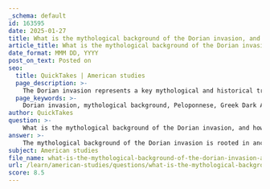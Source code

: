 ```yaml
---
_schema: default
id: 163595
date: 2025-01-27
title: What is the mythological background of the Dorian invasion, and how did it impact the Peloponnese?
article_title: What is the mythological background of the Dorian invasion, and how did it impact the Peloponnese?
date_format: MMM DD, YYYY
post_on_text: Posted on
seo:
  title: QuickTakes | American studies
  page_description: >-
    The Dorian invasion represents a key mythological and historical transition from Mycenaean civilization to the Greek Dark Ages, significantly impacting the cultural and social developments in the Peloponnese, particularly shaping Spartan society.
  page_keywords: >-
    Dorian invasion, mythological background, Peloponnese, Greek Dark Ages, Mycenaean civilization, migration, Spartan identity, Heraclids, cultural changes, linguistic changes
author: QuickTakes
question: >-
    What is the mythological background of the Dorian invasion, and how did it impact the Peloponnese?
answer: >-
    The mythological background of the Dorian invasion is rooted in ancient Greek narratives that describe a migration of the Dorian people into the Peloponnese around the 12th century BCE. This event is often depicted as a significant turning point in Greek history, marking the transition from the Mycenaean civilization to a new era characterized by the Greek Dark Ages.\n\nAccording to the myth, the Dorians, a group of Greek tribes, migrated from central Greece following the Trojan War. This migration is said to have led to the decline of the Mycenaean civilization, which had been marked by advanced urban development, trade, and a writing system. The Dorian invasion is often associated with the collapse of Mycenaean palatial centers and the subsequent loss of literacy and cultural regression that characterized the Dark Ages.\n\nLiterary sources, such as the works of Tyrtaeus and Thucydides, reference the Dorian origins of the Spartans and suggest a mythologized narrative of conquest and settlement that shaped Spartan identity. The Dorians are often linked to the Heraclids, a legendary group that claimed descent from Heracles, which further emphasizes the mythological aspect of their invasion and settlement in the Peloponnese.\n\nThe impact of the Dorian invasion on the Peloponnese was profound. It led to significant cultural and linguistic changes, as the Dorians established their dominance over the region. This invasion is also seen as a catalyst for the rise of Sparta, which developed a unique social structure and governance system that would later define its identity as a military power in ancient Greece.\n\nIn summary, the Dorian invasion is a mythologized event that symbolizes the transition from the Mycenaean civilization to a new societal order in the Peloponnese, significantly influencing the development of Spartan society and culture. The narratives surrounding this invasion reflect both historical events and the cultural memory of the Greeks, shaping their understanding of identity and heritage.
subject: American studies
file_name: what-is-the-mythological-background-of-the-dorian-invasion-and-how-did-it-impact-the-peloponnese.md
url: /learn/american-studies/questions/what-is-the-mythological-background-of-the-dorian-invasion-and-how-did-it-impact-the-peloponnese
score: 8.5
---
```


&nbsp;